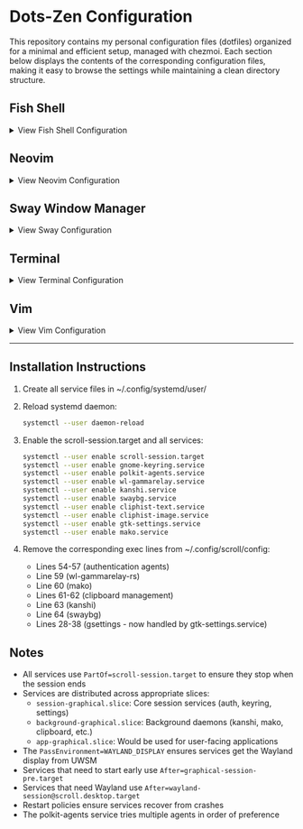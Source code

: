 # Dots-Zen Configuration

This repository contains my personal configuration files (dotfiles) organized for a minimal and efficient setup, managed with chezmoi. Each section below displays the contents of the corresponding configuration files, making it easy to browse the settings while maintaining a clean directory structure.

## Fish Shell

<details>
<summary>View Fish Shell Configuration</summary>

[View Fish Configuration File](shortcuts/fish.md)

</details>

## Neovim

<details>
<summary>View Neovim Configuration</summary>

[View Neovim Configuration File](shortcuts/nvim.md)

</details>

## Sway Window Manager

<details>
<summary>View Sway Configuration</summary>

[View Sway Configuration File](shortcuts/sway.md)

</details>

## Terminal

<details>
<summary>View Terminal Configuration</summary>

[View Terminal Configuration File](shortcuts/terminal.md)

</details>

## Vim

<details>
<summary>View Vim Configuration</summary>

[View Vim Configuration File](shortcuts/vim.md)

</details>

---

## Installation Instructions

1. Create all service files in ~/.config/systemd/user/
2. Reload systemd daemon:
   ```bash
   systemctl --user daemon-reload
   ```

3. Enable the scroll-session.target and all services:
   ```bash
   systemctl --user enable scroll-session.target
   systemctl --user enable gnome-keyring.service
   systemctl --user enable polkit-agents.service
   systemctl --user enable wl-gammarelay.service
   systemctl --user enable kanshi.service
   systemctl --user enable swaybg.service
   systemctl --user enable cliphist-text.service
   systemctl --user enable cliphist-image.service
   systemctl --user enable gtk-settings.service
   systemctl --user enable mako.service
   ```

4. Remove the corresponding exec lines from ~/.config/scroll/config:
   - Lines 54-57 (authentication agents)
   - Line 59 (wl-gammarelay-rs)
   - Line 60 (mako)
   - Lines 61-62 (clipboard management)
   - Line 63 (kanshi)
   - Line 64 (swaybg)
   - Lines 28-38 (gsettings - now handled by gtk-settings.service)

## Notes

- All services use `PartOf=scroll-session.target` to ensure they stop when the session ends
- Services are distributed across appropriate slices:
  - `session-graphical.slice`: Core session services (auth, keyring, settings)
  - `background-graphical.slice`: Background daemons (kanshi, mako, clipboard, etc.)
  - `app-graphical.slice`: Would be used for user-facing applications
- The `PassEnvironment=WAYLAND_DISPLAY` ensures services get the Wayland display from UWSM
- Services that need to start early use `After=graphical-session-pre.target`
- Services that need Wayland use `After=wayland-session@scroll.desktop.target`
- Restart policies ensure services recover from crashes
- The polkit-agents service tries multiple agents in order of preference

